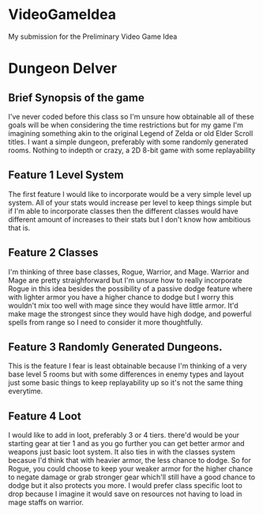 # VideoGameIdea
My submission for the Preliminary Video Game Idea
# Dungeon Delver
## Brief Synopsis of the game
I've never coded before this class so I'm unsure how obtainable all of these goals will be when considering the time restrictions but for my game I'm imagining something akin to the original Legend of Zelda or old Elder Scroll titles. I want a simple dungeon, preferably with some randomly generated rooms. Nothing to indepth or crazy, a 2D 8-bit game with some replayability
## Feature 1 Level System
The first feature I would like to incorporate would be a very simple level up system. All of your stats would increase per level to keep things simple but if I'm able to incorporate classes then the different classes would have different amount of increases to their stats but I don't know how ambitious that is.
## Feature 2 Classes
I'm thinking of three base classes, Rogue, Warrior, and Mage. Warrior and Mage are pretty straighforward but I'm unsure how to really incorporate Rogue in this idea besides the possibility of a passive dodge feature where with lighter armor you have a higher chance to dodge but I worry this wouldn't mix too well with mage since they would have little armor. It'd make mage the strongest since they would have high dodge, and powerful spells from range so I need to consider it more thoughtfully.
## Feature 3 Randomly Generated Dungeons.
This is the feature I fear is least obtainable because I'm thinking of a very base level 5 rooms but with some differences in enemy types and layout just some basic things to keep replayability up so it's not the same thing everytime.
## Feature 4 Loot
I would like to add in loot, preferably 3 or 4 tiers. there'd would be your starting gear at tier 1 and as you go further you can get better armor and weapons just basic loot system. It also ties in with the classes system becasue I'd think that with heavier armor, the less chance to dodge. So for Rogue, you could choose to keep your weaker armor for the higher chance to negate damage or grab stronger gear which'll still have a good chance to dodge but it also protects you more. I would prefer class specific loot to drop because I imagine it would save on resources not having to load in mage staffs on warrior.
